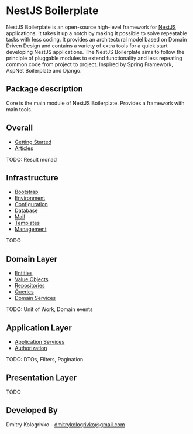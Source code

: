 # NestJS Boilerplate

NestJS Boilerplate is an open-source high-level framework for [NestJS](https://github.com/nestjs/nest) applications.
It takes it up a notch by making it possible to solve repeatable tasks with less coding. It provides an architectural
model based on Domain Driven Design and contains a variety of extra tools for a quick start developing NestJS
applications. The NestJS Boilerplate aims to follow the principle of pluggable modules to extend functionality and
less repeating common code from project to project. Inspired by Spring Framework, AspNet Boilerplate and Django.

## Package description

Core is the main module of NestJS Boilerplate. Provides a framework with main tools.

## Overall

* [Getting Started](https://github.com/dmitrykologrivko/nestjs-boilerplate/blob/master/packages/core/docs/getting-started.md)
* [Articles](https://github.com/dmitrykologrivko/nestjs-boilerplate/blob/master/packages/core/docs/articles.md)

TODO: Result monad

## Infrastructure

* [Bootstrap](https://github.com/dmitrykologrivko/nestjs-boilerplate/blob/master/packages/core/docs/bootstrap.md)
* [Environment](https://github.com/dmitrykologrivko/nestjs-boilerplate/blob/master/packages/core/docs/environment.md)
* [Configuration](https://github.com/dmitrykologrivko/nestjs-boilerplate/blob/master/packages/core/docs/configuration.md)
* [Database](https://github.com/dmitrykologrivko/nestjs-boilerplate/blob/master/packages/core/docs/database.md)
* [Mail](https://github.com/dmitrykologrivko/nestjs-boilerplate/blob/master/packages/core/docs/mail.md)
* [Templates](https://github.com/dmitrykologrivko/nestjs-boilerplate/blob/master/packages/core/docs/templates.md)
* [Management](https://github.com/dmitrykologrivko/nestjs-boilerplate/blob/master/packages/core/docs/management.md)

TODO

## Domain Layer

* [Entities](https://github.com/dmitrykologrivko/nestjs-boilerplate/blob/master/packages/core/docs/entities.md)
* [Value Objects](https://github.com/dmitrykologrivko/nestjs-boilerplate/blob/master/packages/core/docs/value-objects.md)
* [Repositories](https://github.com/dmitrykologrivko/nestjs-boilerplate/blob/master/packages/core/docs/repositories.md)
* [Queries](https://github.com/dmitrykologrivko/nestjs-boilerplate/blob/master/packages/core/docs/queries.md)
* [Domain Services](https://github.com/dmitrykologrivko/nestjs-boilerplate/blob/master/packages/core/docs/domain-services.md)

TODO: Unit of Work, Domain events

## Application Layer

* [Application Services](https://github.com/dmitrykologrivko/nestjs-boilerplate/blob/master/packages/core/docs/application-services.md)
* [Authorization](https://github.com/dmitrykologrivko/nestjs-boilerplate/blob/master/packages/core/docs/authorization.md)

TODO: DTOs, Filters, Pagination

## Presentation Layer

TODO

## Developed By

Dmitry Kologrivko - dmitrykologrivko@gmail.com